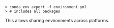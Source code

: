 ```
> conda env export -f environment.yml
> # includes all packages
```

This allows sharing environments across platforms.